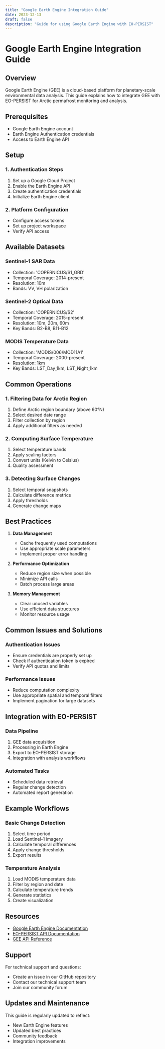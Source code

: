 ```yaml
---
title: "Google Earth Engine Integration Guide"
date: 2023-12-13
draft: false
description: "Guide for using Google Earth Engine with EO-PERSIST"
---
```


# Google Earth Engine Integration Guide

## Overview

Google Earth Engine (GEE) is a cloud-based platform for planetary-scale environmental data analysis. This guide explains how to integrate GEE with EO-PERSIST for Arctic permafrost monitoring and analysis.

## Prerequisites

- Google Earth Engine account
- Earth Engine Authentication credentials
- Access to Earth Engine API

## Setup

### 1. Authentication Steps
1. Set up a Google Cloud Project
2. Enable the Earth Engine API
3. Create authentication credentials
4. Initialize Earth Engine client

### 2. Platform Configuration
- Configure access tokens
- Set up project workspace
- Verify API access

## Available Datasets

### Sentinel-1 SAR Data
- Collection: 'COPERNICUS/S1_GRD'
- Temporal Coverage: 2014-present
- Resolution: 10m
- Bands: VV, VH polarization

### Sentinel-2 Optical Data
- Collection: 'COPERNICUS/S2'
- Temporal Coverage: 2015-present
- Resolution: 10m, 20m, 60m
- Key Bands: B2-B8, B11-B12

### MODIS Temperature Data
- Collection: 'MODIS/006/MOD11A1'
- Temporal Coverage: 2000-present
- Resolution: 1km
- Key Bands: LST_Day_1km, LST_Night_1km

## Common Operations

### 1. Filtering Data for Arctic Region
1. Define Arctic region boundary (above 60°N)
2. Select desired date range
3. Filter collection by region
4. Apply additional filters as needed

### 2. Computing Surface Temperature
1. Select temperature bands
2. Apply scaling factors
3. Convert units (Kelvin to Celsius)
4. Quality assessment

### 3. Detecting Surface Changes
1. Select temporal snapshots
2. Calculate difference metrics
3. Apply thresholds
4. Generate change maps

## Best Practices

1. **Data Management**
   - Cache frequently used computations
   - Use appropriate scale parameters
   - Implement proper error handling

2. **Performance Optimization**
   - Reduce region size when possible
   - Minimize API calls
   - Batch process large areas

3. **Memory Management**
   - Clear unused variables
   - Use efficient data structures
   - Monitor resource usage

## Common Issues and Solutions

### Authentication Issues
- Ensure credentials are properly set up
- Check if authentication token is expired
- Verify API quotas and limits

### Performance Issues
- Reduce computation complexity
- Use appropriate spatial and temporal filters
- Implement pagination for large datasets

## Integration with EO-PERSIST

### Data Pipeline
1. GEE data acquisition
2. Processing in Earth Engine
3. Export to EO-PERSIST storage
4. Integration with analysis workflows

### Automated Tasks
- Scheduled data retrieval
- Regular change detection
- Automated report generation

## Example Workflows

### Basic Change Detection
1. Select time period
2. Load Sentinel-1 imagery
3. Calculate temporal differences
4. Apply change thresholds
5. Export results

### Temperature Analysis
1. Load MODIS temperature data
2. Filter by region and date
3. Calculate temperature trends
4. Generate statistics
5. Create visualization

## Resources

- [Google Earth Engine Documentation](https://developers.google.com/earth-engine)
- [EO-PERSIST API Documentation](https://docs.eo-persist.org/api)
- [GEE API Reference](https://developers.google.com/earth-engine/guides)

## Support

For technical support and questions:
- Create an issue in our GitHub repository
- Contact our technical support team
- Join our community forum

## Updates and Maintenance

This guide is regularly updated to reflect:
- New Earth Engine features
- Updated best practices
- Community feedback
- Integration improvements
